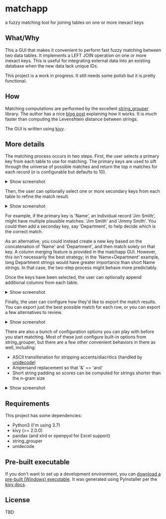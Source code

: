 # matchapp
a fuzzy matching tool for joining tables on one or more inexact keys

## What/Why
This a GUI that makes it convenient to perform fast fuzzy matching between two data tables. It implements a LEFT JOIN operation on one or more inexact keys. This is useful for integrating external data into an existing database when the new data lack unique IDs.

This project is a work in progress. It still needs some polish but it is pretty functional.

## How
Matching computations are performed by the excellent [string_grouper](https://github.com/Bergvca/string_grouper) library. The author has a nice [blog post](https://bergvca.github.io/2017/10/14/super-fast-string-matching.html) explaining how it works. It is *much* faster than computing the Levenshtein distance between strings.

The GUI is written using [kivy](https://kivy.org).

## More details
The matching process occurs in two steps. First, the user selects a primary key from each table to use for matching. The primary keys are used to sift through the universe of possible matches and return the top *n* matches for each record (*n* is configurable but defaults to 10). 
<details>
<summary>Show screenshot</summary>
<br>
<img width="50%" src="https://github.com/probablyfine/matchapp/raw/main/screenshots/2%20narrowby.png">
</details>

Then, the user can optionally select one or more secondary keys from each table to refine the match result.
<details>
<summary>Show screenshot</summary>
<br>
<img width="50%" src="https://github.com/probablyfine/matchapp/raw/main/screenshots/3%20alsocompare.png">
</details>

For example, if the primary key is 'Name', an individual record 'Jim Smith', might have multiple plausible matches: 'Jim Smith' and 'Jimmy Smith'. You could then add a seconday key, say 'Department', to help decide which is the correct match.

As an alternative, you could instead create a new key based on the concatenation of 'Name' and 'Department', and then match solely on that key. A column merging feature is provided in the matchapp GUI. However, this isn't necessarily the best strategy; in the 'Name+Department' example, long Department strings would have greater importance than short Name strings. In that case, the two-step process might behave more predictably.

Once the keys have been selected, the user can optionally append additional columns from each table.
<details>
<summary>Show screenshot</summary>
<br>
<img width="50%" src="https://github.com/probablyfine/matchapp/raw/main/screenshots/4%20append.png">
</details>

Finally, the user can configure how they'd like to export the match results. You can export just the best possible match for each row, or you can export a few alternatives to review.
<details>
<summary>Show screenshot</summary>
<br>
<img width="50%" src="https://github.com/probablyfine/matchapp/raw/main/screenshots/5%20export.png">
</details>

There are also a bunch of configuration options you can play with before you start matching. Most of these just configure built-in options from string_grouper, but there are a few other convenient behaviors in there as well, including:
- ASCII transliteration for stripping accents/diacritics (handled by [unidecode](https://pypi.org/project/Unidecode/))
- Ampersand replacement so that '&' == 'and'
- Short string padding so scores can be computed for strings shorter than the n-gram size

<details>
<summary>Show screenshot</summary>
<br>
<img width="50%" src="https://github.com/probablyfine/matchapp/raw/main/screenshots/0%20config.png">
</details>

## Requirements
This project has some dependencies:
- Python3 (I'm using 3.7)
- kivy (>= 2.0.0)
- pandas (and xlrd or openpyxl for Excel support)
- string_grouper
- unidecode

## Pre-built executable
If you don't want to set up a development environment, you can [download a pre-built (Windows) executable](https://www.dropbox.com/s/2thpc3lgidl7l6z/matchapp.zip?dl=1). It was generated using PyInstaller per the [kivy docs](https://kivy.org/doc/stable/guide/packaging-windows.html).

## License
TBD

